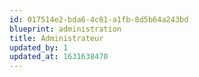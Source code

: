 ```yaml
---
id: 017514e2-bda6-4c81-a1fb-8d5b64a243bd
blueprint: administration
title: Administrateur
updated_by: 1
updated_at: 1631638470
---
```

